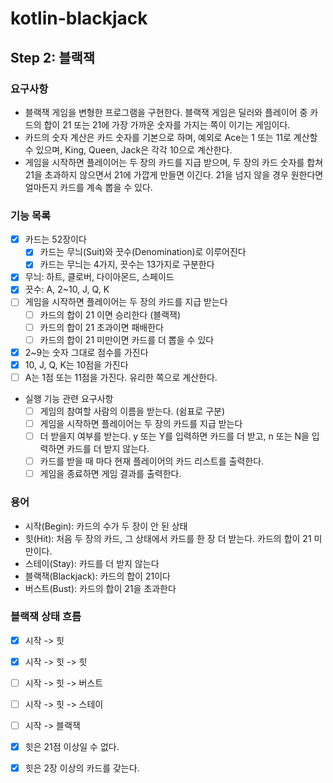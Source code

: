 # kotlin-blackjack

## Step 2: 블랙잭

### 요구사항

- 블랙잭 게임을 변형한 프로그램을 구현한다. 블랙잭 게임은 딜러와 플레이어 중 카드의 합이 21 또는 21에 가장 가까운 숫자를 가지는 쪽이 이기는 게임이다.
- 카드의 숫자 계산은 카드 숫자를 기본으로 하며, 예외로 Ace는 1 또는 11로 계산할 수 있으며, King, Queen, Jack은 각각 10으로 계산한다.
- 게임을 시작하면 플레이어는 두 장의 카드를 지급 받으며, 두 장의 카드 숫자를 합쳐 21을 초과하지 않으면서 21에 가깝게 만들면 이긴다. 21을 넘지 않을 경우 원한다면 얼마든지 카드를 계속 뽑을 수 있다.

### 기능 목록

- [X] 카드는 52장이다
    - [X] 카드는 무늬(Suit)와 끗수(Denomination)로 이루어진다
    - [X] 카드는 무늬는 4가지, 끗수는 13가지로 구분한다
- [X] 무늬: 하트, 클로버, 다이아몬드, 스페이드
- [X] 끗수: A, 2~10, J, Q, K
- [ ] 게임을 시작하면 플레이어는 두 장의 카드를 지급 받는다
    - [ ] 카드의 합이 21 이면 승리한다 (블랙잭)
    - [ ] 카드의 합이 21 초과이면 패배한다
    - [ ] 카드의 합이 21 미만이면 카드를 더 뽑을 수 있다
- [X] 2~9는 숫자 그대로 점수를 가진다
- [X] 10, J, Q, K는 10점을 가진다
- [ ] A는 1점 또는 11점을 가진다. 유리한 쪽으로 계산한다.
- 실행 기능 관련 요구사항
    - [ ] 게임의 참여할 사람의 이름을 받는다. (쉼표로 구분)
    - [ ] 게임을 시작하면 플레이어는 두 장의 카드를 지급 받는다
    - [ ] 더 받을지 여부를 받는다. y 또는 Y를 입력하면 카드를 더 받고, n 또는 N을 입력하면 카드를 더 받지 않는다.
    - [ ] 카드를 받을 때 마다 현재 플레이어의 카드 리스트를 출력한다.
    - [ ] 게임을 종료하면 게임 결과를 출력한다.

### 용어

- 시작(Begin): 카드의 수가 두 장이 안 된 상태
- 힛(Hit): 처음 두 장의 카드, 그 상태에서 카드를 한 장 더 받는다. 카드의 합이 21 미만이다.
- 스테이(Stay): 카드를 더 받지 않는다
- 블랙잭(Blackjack): 카드의 합이 21이다
- 버스트(Bust): 카드의 합이 21을 초과한다

### 블랙잭 상태 흐름

- [X] 시작 -> 힛
- [X] 시작 -> 힛 -> 힛
- [ ] 시작 -> 힛 -> 버스트
- [ ] 시작 -> 힛 -> 스테이
- [ ] 시작 -> 블랙잭

- [X] 힛은 21점 이상일 수 없다.
- [X] 힛은 2장 이상의 카드를 갖는다.
